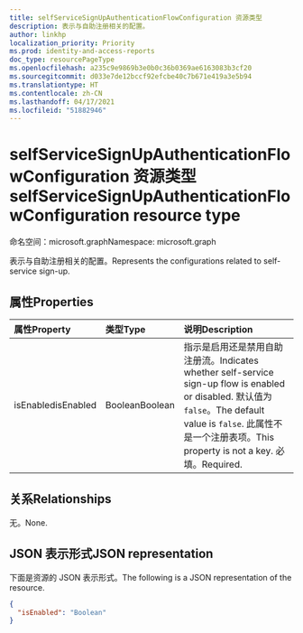 ```yaml
---
title: selfServiceSignUpAuthenticationFlowConfiguration 资源类型
description: 表示与自助注册相关的配置。
author: linkhp
localization_priority: Priority
ms.prod: identity-and-access-reports
doc_type: resourcePageType
ms.openlocfilehash: a235c9e9869b3e0b0c36b0369ae6163083b3cf20
ms.sourcegitcommit: d033e7de12bccf92efcbe40c7b671e419a3e5b94
ms.translationtype: HT
ms.contentlocale: zh-CN
ms.lasthandoff: 04/17/2021
ms.locfileid: "51882946"
---
```

# <a name="selfservicesignupauthenticationflowconfiguration-resource-type"></a><span data-ttu-id="7cbed-103">selfServiceSignUpAuthenticationFlowConfiguration 资源类型</span><span class="sxs-lookup"><span data-stu-id="7cbed-103">selfServiceSignUpAuthenticationFlowConfiguration resource type</span></span>

<span data-ttu-id="7cbed-104">命名空间：microsoft.graph</span><span class="sxs-lookup"><span data-stu-id="7cbed-104">Namespace: microsoft.graph</span></span>

<span data-ttu-id="7cbed-105">表示与自助注册相关的配置。</span><span class="sxs-lookup"><span data-stu-id="7cbed-105">Represents the configurations related to self-service sign-up.</span></span>

## <a name="properties"></a><span data-ttu-id="7cbed-106">属性</span><span class="sxs-lookup"><span data-stu-id="7cbed-106">Properties</span></span>

|<span data-ttu-id="7cbed-107">属性</span><span class="sxs-lookup"><span data-stu-id="7cbed-107">Property</span></span>|<span data-ttu-id="7cbed-108">类型</span><span class="sxs-lookup"><span data-stu-id="7cbed-108">Type</span></span>|<span data-ttu-id="7cbed-109">说明</span><span class="sxs-lookup"><span data-stu-id="7cbed-109">Description</span></span>|
|:-------|:---|:----------|
|<span data-ttu-id="7cbed-110">isEnabled</span><span class="sxs-lookup"><span data-stu-id="7cbed-110">isEnabled</span></span>|<span data-ttu-id="7cbed-111">Boolean</span><span class="sxs-lookup"><span data-stu-id="7cbed-111">Boolean</span></span>|<span data-ttu-id="7cbed-112">指示是启用还是禁用自助注册流。</span><span class="sxs-lookup"><span data-stu-id="7cbed-112">Indicates whether self-service sign-up flow is enabled or disabled.</span></span> <span data-ttu-id="7cbed-113">默认值为 `false`。</span><span class="sxs-lookup"><span data-stu-id="7cbed-113">The default value is `false`.</span></span> <span data-ttu-id="7cbed-114">此属性不是一个注册表项。</span><span class="sxs-lookup"><span data-stu-id="7cbed-114">This property is not a key.</span></span> <span data-ttu-id="7cbed-115">必填。</span><span class="sxs-lookup"><span data-stu-id="7cbed-115">Required.</span></span> |

## <a name="relationships"></a><span data-ttu-id="7cbed-116">关系</span><span class="sxs-lookup"><span data-stu-id="7cbed-116">Relationships</span></span>

<span data-ttu-id="7cbed-117">无。</span><span class="sxs-lookup"><span data-stu-id="7cbed-117">None.</span></span>

## <a name="json-representation"></a><span data-ttu-id="7cbed-118">JSON 表示形式</span><span class="sxs-lookup"><span data-stu-id="7cbed-118">JSON representation</span></span>

<span data-ttu-id="7cbed-119">下面是资源的 JSON 表示形式。</span><span class="sxs-lookup"><span data-stu-id="7cbed-119">The following is a JSON representation of the resource.</span></span>
<!-- {
  "blockType": "resource",
  "@odata.type": "microsoft.graph.selfServiceSignUpAuthenticationFlowConfiguration"
}
-->

``` json
{
  "isEnabled": "Boolean"
}
```
